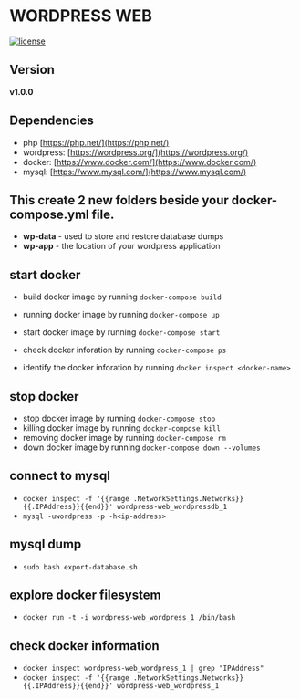 # WORDPRESS WEB
[![license](https://img.shields.io/github/license/mashape/apistatus.svg)]()

## Version
**v1.0.0**

## Dependencies
* php [https://php.net/](https://php.net/)
* wordpress: [https://wordpress.org/](https://wordpress.org/)
* docker: [https://www.docker.com/](https://www.docker.com/)
* mysql: [https://www.mysql.com/](https://www.mysql.com/)


## This create 2 new folders beside your docker-compose.yml file.
* **wp-data** - used to store and restore database dumps
* **wp-app** - the location of your wordpress application


## start docker
* build docker image by running `docker-compose build`
* running docker image by running `docker-compose up`
* start docker image by running `docker-compose start`

* check docker inforation by running `docker-compose ps`
* identify the docker inforation by running `docker inspect <docker-name>`


## stop docker
* stop docker image by running `docker-compose stop`
* killing docker image by running `docker-compose kill`
* removing docker image by running `docker-compose rm`
* down docker image by running `docker-compose down --volumes`


## connect to mysql
* `docker inspect -f '{{range .NetworkSettings.Networks}}{{.IPAddress}}{{end}}' wordpress-web_wordpressdb_1`
* `mysql -uwordpress -p -h<ip-address>`


## mysql dump
* `sudo bash export-database.sh`


## explore docker filesystem
* `docker run -t -i wordpress-web_wordpress_1 /bin/bash`


## check docker information
* `docker inspect wordpress-web_wordpress_1 | grep "IPAddress"`
* `docker inspect -f '{{range .NetworkSettings.Networks}}{{.IPAddress}}{{end}}' wordpress-web_wordpress_1`
